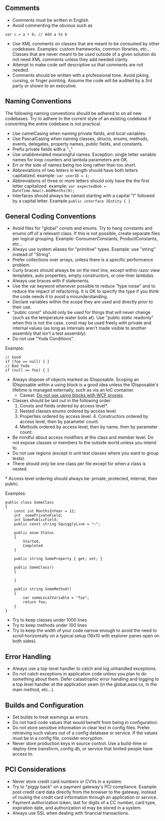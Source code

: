 ## Comments
* Comments must be written in English
* Avoid commenting the obvious such as 
```
var c = a + b; // Add a to b
```
* Use XML comments on classes that are meant to be consumed by other codebases. Examples: custom frameworks, common libraries, etc... Classes that are never meant to be used outside of a given solution do not need XML comments unless they add needed clarity.
* Attempt to make code self descriptive so that comments are not needed.
* Comments should be written with a professional tone. Avoid joking, cursing, or finger pointing. Assume the code will be audited by a 3rd party or shown to an executive.

## Naming Conventions
The following naming conventions should be adhered to on all new codebases. Try to adhere to the current style of an existing codebase if converting the entire codebase is not practical.

* Use camelCasing when naming private fields, and local variables.
* Use PascalCasing when naming classes, structs, enums, methods, events, delegates, property names, public fields, and constants.  
* Prefix private fields with a "\_"
* Use unabbreviated meaningful names. Exception: single letter variable names for loop counters and lambda parameters are OK.
* Err or the side of names being too long rather than too short.
* Abbreviations of two letters in length should have both letters capitalized. example: ```var userID = 1;```
* Abbreviations of three or more letters should only have the the first letter capitalized. example: ```var expectedDob = DateTime.Now().AddMonths(9); ```
* Interfaces should always be named starting with a capital "I" followed by a capital letter. Example ```public interface IEntity { }```

## General Coding Conventions
* Avoid files for "global" consts and enums. Try to hang constants and enums off of a relevant class. If this is not possible, create separate files per logical grouping. Example: ConsumerConstants, ProductConstants, etc...
* Always use system aliases for "primitive" types. Example: use "string" instead of "String".
* Prefer collections over arrays, unless there is a specific performance problem.
* Curly braces should always be on the next line, except within razor view templates, auto properties, empty constructors, or one-liner lambdas.
* Always use braces with if statements.
* Use the var keyword whenever possible to reduce "type noise" and to reduce the impact of refactoring. It is OK to specify the type if you think the code needs it to avoid a misunderstanding.
* Declare variables within the scope they are used and directly prior to their use.
* "public const" should only be used for things that will never change (such as the temperature water boils at). Use "public static readonly" when this is not the case. const may be used freely with private and internal values (as long as internals aren't made visible to another assembly that isn't a test assembly).
* Do not use "Yoda Conditions".  

Example: 

	// Good
	if (foo == null) { }
	// Bad Yoda
	if (null == foo) { }

* Always dispose of objects marked as IDisposable. Scoping an IDisposable within a using block is a good idea unless the IDisposable's lifetime is managed externally, such as via an IoC container.
	* Caveat: [Do not use using blocks with WCF proxies](http://msdn.microsoft.com/en-us/library/aa355056.aspx). 
* Classes should be laid out in the following order:  
	1. Consts and fields ordered by access level*.
	2. Nested classes enums ordered by access level.
	3. Properties ordered by access level.
        4. Constructors ordered by access level, then by parameter count.
	5. Methods ordered by access level, then by name, then by parameter count.
* Be mindful about access modifiers at the class and member level. Do not expose classes or members to the outside world unless you intend to.
* Do not use regions (except in unit test classes where you want to group tests).
* There should only be one class per file except for when a class is nested.

\* Access level ordering should always be: private, protected, internal, then public.

Examples:

    public class SomeClass
    {
        const int MonthsInYear = 12;
        int _somePrivateField;
        int SomePublicField;
        public const string SquigglyLine = "~"; 
        
        public enum Status
        {
            Started,
            Completed
        }
        
        public string SomeProperty { get; set; }
        
        public SomeClass() 
        {
            
        }
        
        public string SomeMethod()
        {
            var someLocalVariable = "foo";
            return foo;			
        }
    }
		
* Try to keep classes under 1000 lines
* Try to keep methods under 100 lines
* Try to keep the width of your code narrow enough to avoid the need to scroll horizontally on a typical setup (16x10 with explorer panes open on both sides). 

## Error Handling
* Always use a top-level handler to catch and log unhandled exceptions.
* Do not catch exceptions in application code unless you plan to do something about them. Defer catastrophic error handling and logging to a top level handler at the application seam (in the global.asax.cs, in the main method, etc...).	

## Builds and Configuration
* Set builds to treat warnings as errors.
* Do not hard code values that would benefit from being in configuration.
* Do not store sensitive information in clear text in config files. Prefer retrieving such values out of a config database or service. If the values must be in a config file, consider encryption.
* Never store production keys in source control. Use a build-time or deploy-time transform, config db, or service that limited people have access to.

## PCI Considerations
* Never store credit card numbers or CVVs in a system.
* Try to "piggy back" on a payment gateway's PCI compliance. Example: post credit card data directly from the browser to the gateway, instead of routing the credit card information through an application or service.
* Payment authorization token, last for digits of a CC number, card type, expiration date, and authorization id may be stored in a system.
* Always use SSL when dealing with financial transactions.

